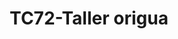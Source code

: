 ---
title: "TC72-Taller origua"
url: /fusagasuga/tc72-taller-origua/
shop: reparación de automóviles
---